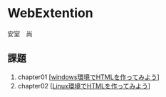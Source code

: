 # WebExtention
安室　尚  
## 課題
1. chapter01 [[windows環境でHTMLを作ってみよう](chapter01/ch01-first-win.html)]
2. chapter02 [[Linux環境でHTMLを作ってみよう](https://github.com/s20002/WebExtention/tree/master/chapter02)]